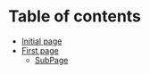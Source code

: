 # Table of contents

* [Initial page](README.md)
* [First page](first-page/README.md)
  * [SubPage](first-page/subpage.md)

